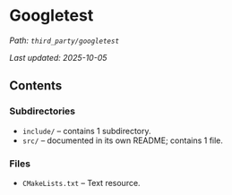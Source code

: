 # Googletest

_Path: `third_party/googletest`_

_Last updated: 2025-10-05_


## Contents

### Subdirectories

- `include/` – contains 1 subdirectory.
- `src/` – documented in its own README; contains 1 file.

### Files

- `CMakeLists.txt` – Text resource.
